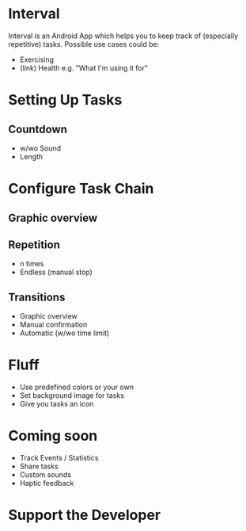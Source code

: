 # Interval

Interval is an Android App which helps you to keep track of (especially repetitive) tasks.
Possible use cases could be:

* Exercising 
* (link) Health e.g. "What I'm using it for"

# Setting Up Tasks

## Countdown
* w/wo Sound
* Length

# Configure Task Chain
## Graphic overview

## Repetition
* n times
* Endless (manual stop)

## Transitions
* Graphic overview
* Manual confirmation
* Automatic (w/wo time limit)

# Fluff
* Use predefined colors or your own
* Set background image for tasks
* Give you tasks an icon

# Coming soon
* Track Events / Statistics
* Share tasks
* Custom sounds
* Haptic feedback

# Support the Developer
